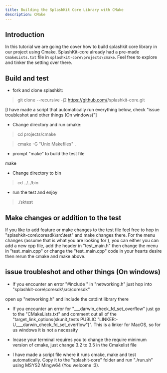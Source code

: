 ```yaml
---
title: Building the SplashKit Core Library with CMake
description: CMake
---
```


  
## Introduction

  

In this tutorial we are going the cover how to build splashkit core library in our project using Cmake. SplashKit-core already had a pre-made `CmakeLists.txt` file in `splashkit-core\projects\cmake`. Feel free to explore and tinker the setting over there.
  

## Build and test

- fork and clone splashkit:

>git clone --recursive -j2 https://github.com/<username>/splashkit-core.git

[I have made a script that automatically run everything below, check "issue troubleshot and other things (On windows)"]

- Change directory and run cmake:

>cd projects/cmake

>cmake -G "Unix Makefiles" .

- prompt "make" to build the test file

make

- Change directory to bin

>cd ../../bin

- run the test and enjoy

>./sktest

  

## Make changes or addition to the test

If you like to add feature or make changes to the test file feel free to hop in "splashkit-core\coresdk\src\test" and make changes there. For the menu changes (assume that is what you are looking for ), you can either you can add a new cpp file, add the header in "test_main.h" then change the menu in "test_main.cpp" or change the "test_main.cpp" code in your hearts desire then rerun the cmake and make above.

  

## issue troubleshot and other things (On windows)

- If you encounter an error "#include <cstdint>" in "networking.h" just hop into "splashkit-core\coresdk\src\coresdk"

open up "networking.h" and include the cstdint library there

- If you encounter an error for "___darwin_check_fd_set_overflow" just go to the "CMakeLists.txt" and comment out all of the "target_link_options(skunit_tests PUBLIC "LINKER:-U,___darwin_check_fd_set_overflow")". This is a linker for MacOS, so for us windows it is not a necessity

- Incase your terminal requires you to change the require minimum version of cmake, just change 3.2 to 3.5 in the Cmakelist file

- I have made a script file where it runs cmake, make and test automatically. Copy it to the "splashit-core" folder and run "./run.sh" using MSYS2 Mingw64 (You welcome :3).

